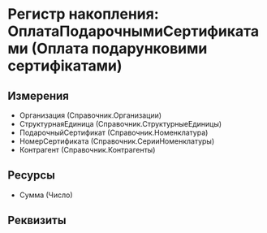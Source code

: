 ﻿# Регистр накопления: ОплатаПодарочнымиСертификатами (Оплата подарунковими сертифікатами)

## Измерения

- Организация (Справочник.Организации)
- СтруктурнаяЕдиница (Справочник.СтруктурныеЕдиницы)
- ПодарочныйСертификат (Справочник.Номенклатура)
- НомерСертификата (Справочник.СерииНоменклатуры)
- Контрагент (Справочник.Контрагенты)

## Ресурсы

- Сумма (Число)

## Реквизиты


